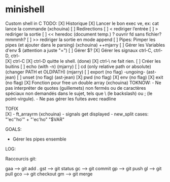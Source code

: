 # minishell
Custom shell in C
TODO:
[X]	Historique
[X] Lancer le bon exec ve, ex: cat lance la commande (xchouina)
[ ] Redirections
	[ ] <	rediriger l’entrée
	[ ] >	rediriger la sortie
	[ ] <<	heredoc (document temp.) ? ouvrir fd sans fichier? mmmmh?
	[ ] >>	rediriger la sortie en mode append
[ ] Pipes: Pimper les pipes (et ajouter dans le parsing) (xchouina) ++mjarry
[ ] Gérer les Variables d'env $ (attention a juste "=")
[ ] Gérer $?
[X] Gérer les signaux ctrl-C, ctrl-D, ctrl-\
	[X] ctrl-C
	[X] ctrl-D quitte le shell. (done)
	[X] ctrl-\ ne fait rien.
[ ] Créer les buitins
	[ ] echo (with -n) (mjarry)
	[ ] cd (only relative path or absolute)(changer PATH et OLDPATH) (mjarry)
	[ ] export (no flag) -ungoing- (ast-jean)
	[ ] unset (no flag) (ast-jean)
	[X] pwd (no flag)
	[X] env (no flag)
	[X] exit (no flag)
[X] Fonction pour free un double array (xchouina)
TOKNOW: 
	- Ne pas interpréter de quotes (guillemets) non fermés ou de caractères spéciaux non demandés dans le sujet, tels que \ (le backslash) ou ; (le point-virgule).
	- Ne pas gérer les fuites avec readline 

 TOFIX  
[X]	- ft_arrayrm (xchouina)
	- signals get displayed
	- new_split cases:
		"'ec''ho'" + "'ec'ho"
		"$VAR"



GOALS:

- Gérer les pipes ensemble



LOG:

Raccourcis git:

gaa	—> git add .
gst	—> git status
gc		—> git commit
gp	—> git push
gl		—> git pull
gco	—> git checkout
gm	—> git merge
